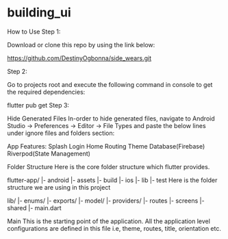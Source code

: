 # building_ui
How to Use
Step 1:

Download or clone this repo by using the link below:

https://github.com/DestinyOgbonna/side_wears.git

Step 2:

Go to projects root and execute the following command in console to get the required dependencies:

flutter pub get 
Step 3:

Hide Generated Files
In-order to hide generated files, navigate to Android Studio -> Preferences -> Editor -> File Types and paste the below lines under ignore files and folders section:

App Features:
Splash
Login
Home
Routing
Theme
Database(Firebase)
Riverpod(State Management)

Folder Structure
Here is the core folder structure which flutter provides.

flutter-app/
|- android
|- assets
|- build
|- ios
|- lib
|- test
Here is the folder structure we are using in this project

lib/
|- enums/
|- exports/
|- model/
|- providers/
|- routes
|- screens
|- shared
|- main.dart

Main
This is the starting point of the application. All the application level configurations are defined in this file i.e, theme, routes, title, orientation etc.





